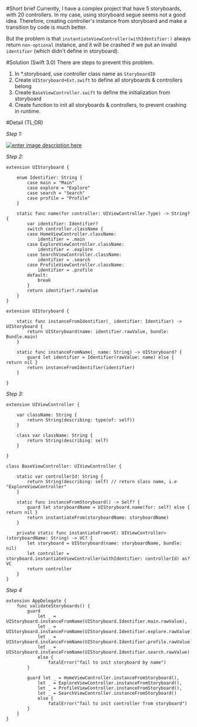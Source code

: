 #Short brief 
Currently, I have a complex project that have 5 storyboards, with 20 controllers. In my case, using storyboard segue seems not a good idea. Therefore, creating controller's instance from storyboard and make a transition by code is much better. 

But the problem is that `instantiateViewController(withIdentifier:)` always return `non-optional` instance, and it will be crashed if we put an invalid `identifier` (which didn't define in storyboard).

#Solution (Swift 3.0)
There are steps to prevent this problem.

   1. In *.storyboard, use controller class name as `StoryboardID`
   2. Create `UIStoryboard+Ext.swift` to define all storyboards &    controllers belong
   3. Create `BaseViewController.swift` to define the initialization from storyboard
   4. Create function to init all storyboards & controllers, to prevent crashing in runtime.

#Detail (TL;DR)

*Step 1:*

[![enter image description here][1]][1]

*Step 2:*

    extension UIStoryboard {
        
        enum Identifier: String {
            case main = "Main"
            case explore = "Explore"
            case search = "Search"
            case profile = "Profile"
        }
        
        static func name(for controller: UIViewController.Type) -> String? {
            var identifier: Identifier?
            switch controller.className {
            case HomeViewController.className:
                identifier = .main
            case ExploreViewController.className:
                identifier = .explore
            case SearchViewController.className:
                identifier = .search
            case ProfileViewController.className:
                identifier = .profile
            default:
                break
            }
            return identifier?.rawValue
        }
    }
    
    extension UIStoryboard {
    
        static func instanceFromIdentifier(_ identifier: Identifier) -> UIStoryboard {
            return UIStoryboard(name: identifier.rawValue, bundle: Bundle.main)
        }
        
        static func instanceFromName(_ name: String) -> UIStoryboard? {
            guard let identifier = Identifier(rawValue: name) else { return nil }
            return instanceFromIdentifier(identifier)
        }
        
    }

*Step 3:*

    extension UIViewController {
        
        var className: String {
            return String(describing: type(of: self))
        }
        
        class var className: String {
            return String(describing: self)
        }
        
    }
    
    class BaseViewController: UIViewController {
        
        static var controllerId: String {
            return String(describing: self) // return slass name, i.e "ExploreViewController"
        }
        
        static func instanceFromStoryboard() -> Self? {
            guard let storyboardName = UIStoryboard.name(for: self) else { return nil }
            return instantiateFrom(storyboardName: storyboardName)
        }
        
        private static func instantiateFrom<VC: UIViewController>(storyboardName: String) -> VC? {
            let storyboard = UIStoryboard(name: storyboardName, bundle: nil)
            let controller = storyboard.instantiateViewController(withIdentifier: controllerId) as? VC
            return controller
        }
    }

*Step 4*

    extension AppDelegate {
        func validateStoryboards() {
            guard
                let _ = UIStoryboard.instanceFromName(UIStoryboard.Identifier.main.rawValue),
                let _ = UIStoryboard.instanceFromName(UIStoryboard.Identifier.explore.rawValue),
                let _ = UIStoryboard.instanceFromName(UIStoryboard.Identifier.profile.rawValue),
                let _ = UIStoryboard.instanceFromName(UIStoryboard.Identifier.search.rawValue)
                else {
                    fatalError("fail to init storyboard by name")
            }
            
            guard let _ = HomeViewController.instanceFromStoryboard(),
                let _ = ExploreViewController.instanceFromStoryboard(),
                let _ = ProfileViewController.instanceFromStoryboard(),
                let _ = SearchViewController.instanceFromStoryboard()
                else {
                    fatalError("fail to init controller from storyboard")
            }
        }
    }


  [1]: https://i.stack.imgur.com/JsBIk.png
